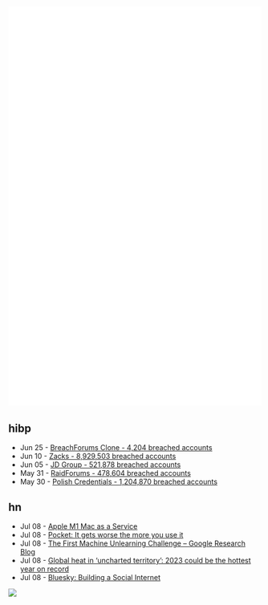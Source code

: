 ![Metrics](https://raw.githubusercontent.com/phixion/phixion/master/metrics.svg)

## hibp

<!--
for https://github.com/phixion/phixion/blob/main/.github/workflows/feeds.yml
-->
<!--START_SECTION:haveibeenpwnd-->
- Jun 25 - [BreachForums Clone - 4,204 breached accounts](https://haveibeenpwned.com/PwnedWebsites#BreachForumsClone)
- Jun 10 - [Zacks - 8,929,503 breached accounts](https://haveibeenpwned.com/PwnedWebsites#Zacks)
- Jun 05 - [JD Group - 521,878 breached accounts](https://haveibeenpwned.com/PwnedWebsites#JDGroup)
- May 31 - [RaidForums - 478,604 breached accounts](https://haveibeenpwned.com/PwnedWebsites#RaidForums)
- May 30 - [Polish Credentials - 1,204,870 breached accounts](https://haveibeenpwned.com/PwnedWebsites#PolishCredentials)
<!--END_SECTION:haveibeenpwnd-->

## hn

<!--
for https://github.com/phixion/phixion/blob/main/.github/workflows/feeds.yml
-->
<!--START_SECTION:hn-->
- Jul 08 - [Apple M1 Mac as a Service](https://www.scaleway.com/en/hello-m1/)
- Jul 08 - [Pocket: It gets worse the more you use it](https://web.archive.org/web/20190512092903/https://old.reddit.com/r/dredmorbius/comments/5x2sfx/pocket_it_gets_worse_the_more_you_use_it/)
- Jul 08 - [The First Machine Unlearning Challenge – Google Research Blog](https://ai.googleblog.com/2023/06/announcing-first-machine-unlearning.html)
- Jul 08 - [Global heat in ‘uncharted territory’: 2023 could be the hottest year on record](https://www.cnn.com/2023/07/08/world/extreme-global-temperature-heat-records-climate/index.html)
- Jul 08 - [Bluesky: Building a Social Internet](https://blueskyweb.xyz/)
<!--END_SECTION:hn-->

<!--
for https://yhype.me
-->
![](https://hit.yhype.me/github/profile?user_id=13013670)
